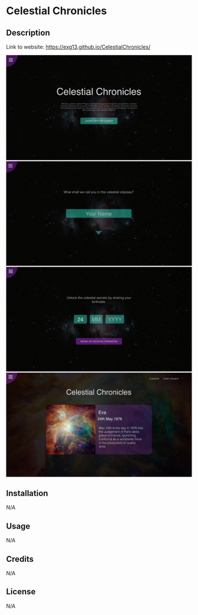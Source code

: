 # Celestial Chronicles

## Description

Link to website: https://exg13.github.io/CelestialChronicles/

![Alt text](./screenshots/Hero%20section.PNG)
![Alt text](./screenshots/Name%20Section.PNG)
![Alt text](./screenshots/Date%20Section.PNG)
![Alt text](./screenshots/Card%20Section.PNG)

## Installation

N/A

## Usage

N/A

## Credits

N/A

## License

N/A

